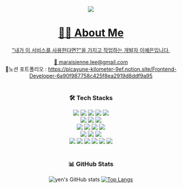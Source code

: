 <div align=center>
	<a href="https://picayune-kilometer-9ef.notion.site/Portfolio-6a90f987758c425f8ea2919d8ddf9a95"><img src="https://capsule-render.vercel.app/api?type=soft&color=015E2F&height=200&section=header&text=WELCOME%20TO%20MY%WORLD!&fontSize=50&fontColor=ffffff&animation=blinking"/>

<h1>👩‍💻 About Me </h1>

"내가 이 서비스를 사용한다면?"을 가지고 작업하는 개발자 이예은입니다.
    
📧 maraisienne.lee@gmail.com <br>
 🔗노션 포트폴리오 : https://picayune-kilometer-9ef.notion.site/Frontend-Developer-6a90f987758c425f8ea2919d8ddf9a95
<br/><br/>
		
<h3>🛠 Tech Stacks </h1>
  <img src="https://img.shields.io/badge/react-61DAFB?style=for-the-badge&logo=react&logoColor=black">
  <img src="https://img.shields.io/badge/html5-E34F26?style=for-the-badge&logo=html5&logoColor=white"> 
  <img src="https://img.shields.io/badge/css-1572B6?style=for-the-badge&logo=css3&logoColor=white"> 
  <img src="https://img.shields.io/badge/javascript-F7DF1E?style=for-the-badge&logo=javascript&logoColor=black"> 
  <img src="https://img.shields.io/badge/TypeScript-3178C6?style=for-the-badge&logo=TypeScript&logoColor=white"> 
  <br>
  
 
   
  <img src="https://img.shields.io/badge/next.js-000000?style=for-the-badge&logo=next.js&logoColor=white"> 
  <img src="https://img.shields.io/badge/redux-persist-764ABC?style=for-the-badge&logo=redux&logoColor=black"> 
  <img src="https://img.shields.io/badge/recoil-181717?style=for-the-badge&logo=recoil&logoColor=black">
  <br>
		
  <img src="https://img.shields.io/badge/sass-CC6699?style=for-the-badge&logo=sass&logoColor=white"> 
  <img src="https://img.shields.io/badge/bootstrap-7952B3?style=for-the-badge&logo=bootstrap&logoColor=white">
  <img src="https://img.shields.io/badge/styledcomponents-DB7093?style=for-the-badge&logo=styledcomponents&logoColor=white">
  <img src="https://img.shields.io/badge/tailwindcss-06B6D4?style=for-the-badge&logo=tailwindcss&logoColor=white">
  <br>

   <img src="https://img.shields.io/badge/firebase-FFCA28?style=for-the-badge&logo=firebase&logoColor=white">
   <img src="https://img.shields.io/badge/axios-5A29E4?style=for-the-badge&logo=axios&logoColor=white">
   <img src="https://img.shields.io/badge/git-F05032?style=for-the-badge&logo=git&logoColor=white">
  <br>
		
  <img src="https://img.shields.io/badge/github-181717?style=for-the-badge&logo=github&logoColor=white">
  <img src="https://img.shields.io/badge/sourcetree-0052CC?style=for-the-badge&logo=sourcetree&logoColor=white">
  <img src="https://img.shields.io/badge/notion-000000?style=for-the-badge&logo=notion&logoColor=white">
  <img src="https://img.shields.io/badge/slack-4A154B?style=for-the-badge&logo=slack&logoColor=white">
  <img src="https://img.shields.io/badge/figma-F24E1E?style=for-the-badge&logo=figma&logoColor=white">
  <img src="https://img.shields.io/badge/postman-FF6C37?style=for-the-badge&logo=postman&logoColor=white">
<br/><br/>	

	
<div align=center><h3>📊 GitHub Stats </h1></div>
		
![yen's GitHub stats](https://github-readme-stats.vercel.app/api?username=yenhj&show_icons=true&theme=radical)
[![Top Langs](https://github-readme-stats.vercel.app/api/top-langs/?username=yenhj&layout=compact)](https://github.com/yenhj/github-readme-stats)
